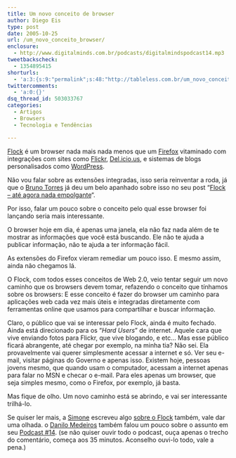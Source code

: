 ```yaml
---
title: Um novo conceito de browser
author: Diego Eis
type: post
date: 2005-10-25
url: /um_novo_conceito_browser/
enclosure:
  - http://www.digitalminds.com.br/podcasts/digitalmindspodcast14.mp3
tweetbackscheck:
  - 1354895415
shorturls:
  - 'a:3:{s:9:"permalink";s:48:"http://tableless.com.br/um_novo_conceito_browser";s:7:"tinyurl";s:26:"http://tinyurl.com/3b2yg93";s:4:"isgd";s:19:"http://is.gd/AsRfml";}'
twittercomments:
  - 'a:0:{}'
dsq_thread_id: 503033767
categories:
  - Artigos
  - Browsers
  - Tecnologia e Tendências

---
```

[Flock][1] é um browser nada mais nada menos que um [Firefox][2] vitaminado com integrações com sites como [Flickr][3], [Del.icio.us][4], e sistemas de blogs personalisados como [WordPress][5]. 

Não vou falar sobre as extensões integradas, isso seria reinventar a roda, já que o [Bruno Torres][6] já deu um belo apanhado sobre isso no seu post &#8220;[Flock &#8211; até agora nada empolgante][7]&#8220;. 

Por isso, falar um pouco sobre o conceito pelo qual esse browser foi lançando seria mais interessante.
  
O browser hoje em dia, é apenas uma janela, ela não faz nada além de te mostrar as informações que você está buscando. Ele não te ajuda a publicar informação, não te ajuda a ter informação fácil.
  
As extensões do Firefox vieram remediar um pouco isso. E mesmo assim, ainda não chegamos lá. 

O Flock, com todos esses conceitos de Web 2.0, veio tentar seguir um novo caminho que os browsers devem tomar, refazendo o conceito que tínhamos sobre os browsers: E esse conceito é fazer do browser um caminho para aplicações web cada vez mais úteis e integradas diretamente com ferramentas online que usamos para compartilhar e buscar informação. 

Claro, o público que vai se interessar pelo Flock, ainda é muito fechado. Ainda está direcionado para os &#8220;_Hard Users_&#8221; de internet. Aquele cara que vive enviando fotos para Flickr, que vive blogando, e etc&#8230; Mas esse público ficará abrangente, até chegar por exemplo, na minha tia? Não sei. Ela provavelmente vai querer simplesmente acessar a internet e só. Ver seu e-mail, visitar páginas do Governo e apenas isso. Existem hoje, pessoas jovens mesmo, que quando usam o computador, acessam a internet apenas para falar no MSN e checar o e-mail. Para eles apenas um browser, que seja simples mesmo, como o Firefox, por exemplo, já basta. 

Mas fique de olho. Um novo caminho está se abrindo, e vai ser interessante trilhá-lo. 

Se quiser ler mais, a [Simone][8] escreveu algo [sobre o Flock][9] também, vale dar uma olhada. o [Danilo Medeiros][10] também falou um pouco sobre o assunto em seu [Podcast #14][11]. (se não quiser ouvir todo o podcast, ouça apenas o trecho do comentário, começa aos 35 minutos. Aconselho ouvi-lo todo, vale a pena.)

 [1]: http://www.flock.com
 [2]: http://www.getfirefox.com/
 [3]: http://www.flickr.com/
 [4]: http://del.icio.us/
 [5]: http://www.wordpress.com/
 [6]: http://brunotorres.net/
 [7]: http://brunotorres.net/2005/10/21/flock-ate-agora-nada-empolgante
 [8]: http://simonevb.com/blog/
 [9]: http://simonevb.com/blog/2005/10/ploc_nao_flock.htm
 [10]: http://www.digitalminds.com.br/
 [11]: http://www.digitalminds.com.br/podcasts/digitalmindspodcast14.mp3